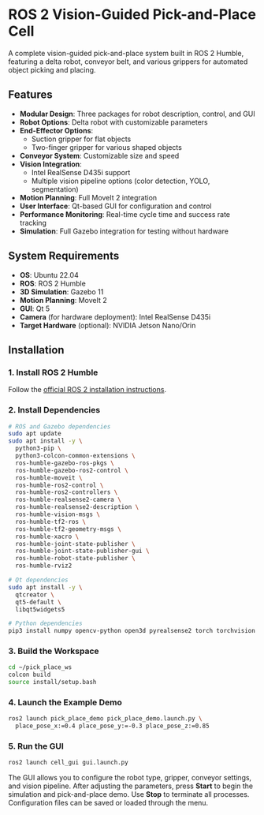 # ROS 2 Vision-Guided Pick-and-Place Cell

A complete vision-guided pick-and-place system built in ROS 2 Humble, featuring a delta robot, conveyor belt, and various grippers for automated object picking and placing.

## Features

- **Modular Design**: Three packages for robot description, control, and GUI
- **Robot Options**: Delta robot with customizable parameters
- **End-Effector Options**: 
  - Suction gripper for flat objects
  - Two-finger gripper for various shaped objects
- **Conveyor System**: Customizable size and speed
- **Vision Integration**:
  - Intel RealSense D435i support
  - Multiple vision pipeline options (color detection, YOLO, segmentation)
- **Motion Planning**: Full MoveIt 2 integration
- **User Interface**: Qt-based GUI for configuration and control
- **Performance Monitoring**: Real-time cycle time and success rate tracking
- **Simulation**: Full Gazebo integration for testing without hardware

## System Requirements

- **OS**: Ubuntu 22.04
- **ROS**: ROS 2 Humble
- **3D Simulation**: Gazebo 11
- **Motion Planning**: MoveIt 2
- **GUI**: Qt 5
- **Camera** (for hardware deployment): Intel RealSense D435i
- **Target Hardware** (optional): NVIDIA Jetson Nano/Orin

## Installation

### 1. Install ROS 2 Humble

Follow the [official ROS 2 installation instructions](https://docs.ros.org/en/humble/Installation/Ubuntu-Install-Debians.html).

### 2. Install Dependencies

```bash
# ROS and Gazebo dependencies
sudo apt update
sudo apt install -y \
  python3-pip \
  python3-colcon-common-extensions \
  ros-humble-gazebo-ros-pkgs \
  ros-humble-gazebo-ros2-control \
  ros-humble-moveit \
  ros-humble-ros2-control \
  ros-humble-ros2-controllers \
  ros-humble-realsense2-camera \
  ros-humble-realsense2-description \
  ros-humble-vision-msgs \
  ros-humble-tf2-ros \
  ros-humble-tf2-geometry-msgs \
  ros-humble-xacro \
  ros-humble-joint-state-publisher \
  ros-humble-joint-state-publisher-gui \
  ros-humble-robot-state-publisher \
  ros-humble-rviz2

# Qt dependencies
sudo apt install -y \
  qtcreator \
  qt5-default \
  libqt5widgets5

# Python dependencies
pip3 install numpy opencv-python open3d pyrealsense2 torch torchvision onnx onnxruntime
```

### 3. Build the Workspace

```bash
cd ~/pick_place_ws
colcon build
source install/setup.bash
```

### 4. Launch the Example Demo

```bash
ros2 launch pick_place_demo pick_place_demo.launch.py \
  place_pose_x:=0.4 place_pose_y:=-0.3 place_pose_z:=0.85
```

### 5. Run the GUI

```bash
ros2 launch cell_gui gui.launch.py
```

The GUI allows you to configure the robot type, gripper, conveyor settings, and vision pipeline. After adjusting the parameters, press **Start** to begin the simulation and pick-and-place demo. Use **Stop** to terminate all processes. Configuration files can be saved or loaded through the menu.
